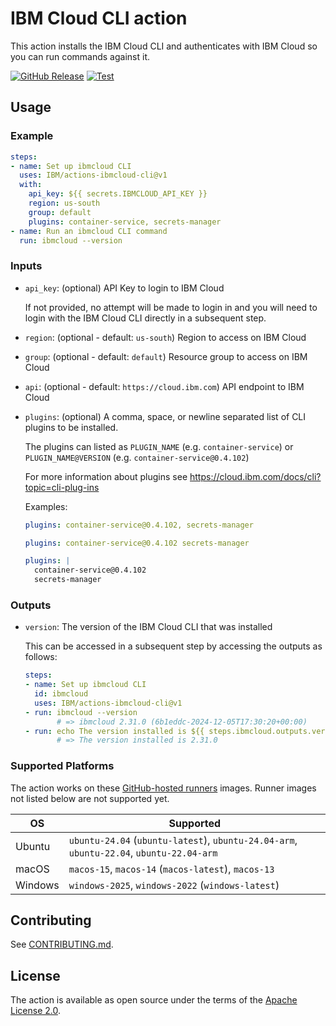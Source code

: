 # IBM Cloud CLI action

This action installs the IBM Cloud CLI and authenticates with IBM Cloud so you can run commands against it.

[![GitHub Release](https://img.shields.io/github/v/release/IBM/actions-ibmcloud-cli)](https://github.com/IBM/actions-ibmcloud-cli/releases)
[![Test](https://github.com/IBM/actions-ibmcloud-cli/actions/workflows/test.yml/badge.svg?branch=master)](https://github.com/IBM/actions-ibmcloud-cli/actions/workflows/test.yml?query=branch%3Amaster)

## Usage

### Example

```yaml
steps:
- name: Set up ibmcloud CLI
  uses: IBM/actions-ibmcloud-cli@v1
  with:
    api_key: ${{ secrets.IBMCLOUD_API_KEY }}
    region: us-south
    group: default
    plugins: container-service, secrets-manager
- name: Run an ibmcloud CLI command
  run: ibmcloud --version
```

### Inputs

- `api_key`: (optional) API Key to login to IBM Cloud

  If not provided, no attempt will be made to login in and you will need to login with the IBM Cloud CLI directly in a subsequent step.

- `region`: (optional - default: `us-south`) Region to access on IBM Cloud

- `group`: (optional - default: `default`) Resource group to access on IBM Cloud

- `api`: (optional - default: `https://cloud.ibm.com`) API endpoint to IBM Cloud

- `plugins`: (optional) A comma, space, or newline separated list of CLI plugins to be installed.

  The plugins can listed as `PLUGIN_NAME` (e.g. `container-service`) or `PLUGIN_NAME@VERSION` (e.g. `container-service@0.4.102`)

  For more information about plugins see https://cloud.ibm.com/docs/cli?topic=cli-plug-ins

  Examples:

  ```yaml
  plugins: container-service@0.4.102, secrets-manager

  plugins: container-service@0.4.102 secrets-manager

  plugins: |
    container-service@0.4.102
    secrets-manager
  ```

### Outputs

- `version`: The version of the IBM Cloud CLI that was installed

  This can be accessed in a subsequent step by accessing the outputs as follows:

  ```yaml
  steps:
  - name: Set up ibmcloud CLI
    id: ibmcloud
    uses: IBM/actions-ibmcloud-cli@v1
  - run: ibmcloud --version
         # => ibmcloud 2.31.0 (6b1eddc-2024-12-05T17:30:20+00:00)
  - run: echo The version installed is ${{ steps.ibmcloud.outputs.version }}
         # => The version installed is 2.31.0
  ```

### Supported Platforms

The action works on these [GitHub-hosted runners](https://docs.github.com/en/actions/using-github-hosted-runners/about-github-hosted-runners/about-github-hosted-runners#supported-runners-and-hardware-resources) images. Runner images not listed below are not supported yet.

| OS      | Supported        |
| ------- | ---------------- |
| Ubuntu  | `ubuntu-24.04` (`ubuntu-latest`), `ubuntu-24.04-arm`, `ubuntu-22.04`, `ubuntu-22.04-arm` |
| macOS   | `macos-15`, `macos-14` (`macos-latest`), `macos-13` |
| Windows | `windows-2025`, `windows-2022` (`windows-latest`) |

## Contributing

See [CONTRIBUTING.md](./CONTRIBUTING.md).

## License

The action is available as open source under the terms of the [Apache License 2.0](http://www.apache.org/licenses/LICENSE-2.0).
